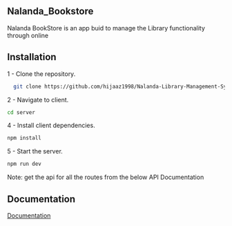
## Nalanda_Bookstore


Nalanda BookStore is an app buid to manage the Library functionality through online




## Installation

1 - Clone the repository.

```bash
  git clone https://github.com/hijaaz1998/Nalanda-Library-Management-System.git
```
2 - Navigate to client.
```bash
cd server
```
4 - Install client dependencies.
```bash
npm install

```
5 - Start the server.

```bash
npm run dev
```


Note: get the api for all the routes from the below API Documentation

    
## Documentation

[Documentation](https://documenter.getpostman.com/view/31031496/2sA3s9C7ki)

